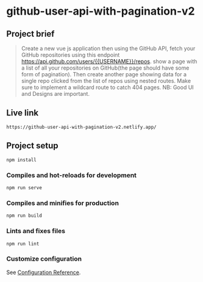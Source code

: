 # github-user-api-with-pagination-v2
## Project brief 
> Create a new vue js application then using the GitHub API, fetch your GitHub repositories using this endpoint https://api.github.com/users/{{USERNAME}}/repos. show a page with a list of all your repositories on GitHub(the page should have some form of pagination). Then create another page showing data for a single repo clicked from the list of repos using nested routes. Make sure to implement a wildcard route to catch 404 pages. NB: Good UI and Designs are important. 
## Live link
```
https://github-user-api-with-pagination-v2.netlify.app/
```
## Project setup
```
npm install
```

### Compiles and hot-reloads for development
```
npm run serve
```

### Compiles and minifies for production
```
npm run build
```

### Lints and fixes files
```
npm run lint
```

### Customize configuration
See [Configuration Reference](https://cli.vuejs.org/config/).
